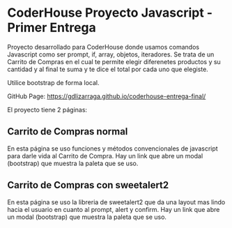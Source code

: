 # CoderHouse Proyecto Javascript - Primer Entrega

Proyecto desarrollado para CoderHouse donde usamos comandos Javascript como ser prompt, if, array, objetos, iteradores. Se trata de un Carrito de Compras en el cual te permite elegir diferenetes productos y su cantidad y al final te suma y te dice el total por cada uno que elegiste.

Utilice bootstrap de forma local.

GitHub Page: https://gdlizarraga.github.io/coderhouse-entrega-final/

El proyecto tiene 2 páginas:

## Carrito de Compras normal

En esta página se uso funciones y métodos convencionales de javascript para darle vida al Carrito de Compra.
Hay un link que abre un modal (bootstrap) que muestra la paleta que se uso.

## Carrito de Compras con sweetalert2

En esta página se uso la libreria de sweetalert2 que da una layout mas lindo hacia el usuario en cuanto al prompt, alert y confirm.
Hay un link que abre un modal (bootstrap) que muestra la paleta que se uso.
